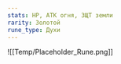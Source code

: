 ```yaml
---
stats: HP, АТК огня, ЗЩТ земли
rarity: Золотой
rune_type: Духи
---
```

![[Temp/Placeholder_Rune.png]]
